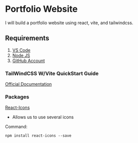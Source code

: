# Portfolio Website

I will build a portfolio website using react, vite, and tailwindcss.

## Requirements
1. [VS Code](https://code.visualstudio.com/)
2. [Node JS](https://nodejs.org/en)
3. [GitHub Account](https://www.google.com/aclk?sa=l&ai=DChcSEwjQwr2s-siGAxVoFK0GHTr5AnsYABAAGgJwdg&ase=2&gclid=CjwKCAjw34qzBhBmEiwAOUQcF8807LeWK9XjEiSX_Ikiy-t9Mwyusn2JzeXN5P7oKgpEQFQJq3BF8hoCwSEQAvD_BwE&ei=8rRiZpueMou-0PEPkfmagAI&sig=AOD64_2-8U4GsKOs7gAmbMsa3Yqu9OOh4w&q&sqi=2&nis=4&adurl&ved=2ahUKEwib37is-siGAxULHzQIHZG8BiAQ0Qx6BAgIEAE)

### TailWindCSS W/Vite QuickStart Guide
[Official Documentation](https://tailwindcss.com/docs/guides/vite)

### Packages
[React-Icons](https://react-icons.github.io/react-icons/)
- Allows us to use several icons

Command:
```
npm install react-icons --save
```
